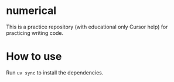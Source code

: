 # numerical

This is a practice repository (with educational only Cursor help) for practicing writing code.

# How to use

Run `uv sync` to install the dependencies.



